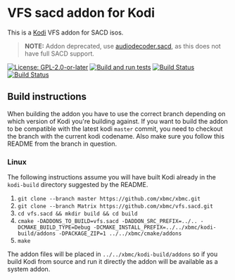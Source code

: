 # VFS sacd addon for Kodi

This is a [Kodi](https://kodi.tv) VFS addon for SACD isos.

> **NOTE:** Addon deprecated, use [audiodecoder.sacd](https://github.com/xbmc/audiodecoder.sacd), as this does not have full SACD support.

[![License: GPL-2.0-or-later](https://img.shields.io/badge/License-GPL%20v2+-blue.svg)](LICENSE.md)
[![Build and run tests](https://github.com/xbmc/vfs.sacd/actions/workflows/build.yml/badge.svg?branch=Nexus)](https://github.com/xbmc/vfs.sacd/actions/workflows/build.yml)
[![Build Status](https://dev.azure.com/teamkodi/binary-addons/_apis/build/status/xbmc.vfs.sacd?branchName=Nexus)](https://dev.azure.com/teamkodi/binary-addons/_build/latest?definitionId=53&branchName=Nexus)
[![Build Status](https://jenkins.kodi.tv/view/Addons/job/xbmc/job/vfs.sacd/job/Nexus/badge/icon)](https://jenkins.kodi.tv/blue/organizations/jenkins/xbmc%2Fvfs.sacd/branches/)
<!--- [![Build Status](https://ci.appveyor.com/api/projects/status/github/xbmc/vfs.sacd?branch=Nexus&svg=true)](https://ci.appveyor.com/project/xbmc/vfs-sacd?branch=Nexus) -->

## Build instructions

When building the addon you have to use the correct branch depending on which version of Kodi you're building against.
If you want to build the addon to be compatible with the latest kodi `master` commit, you need to checkout the branch with the current kodi codename.
Also make sure you follow this README from the branch in question.

### Linux

The following instructions assume you will have built Kodi already in the `kodi-build` directory 
suggested by the README.

1. `git clone --branch master https://github.com/xbmc/xbmc.git`
2. `git clone --branch Matrix https://github.com/xbmc/vfs.sacd.git`
3. `cd vfs.sacd && mkdir build && cd build`
4. `cmake -DADDONS_TO_BUILD=vfs.sacd -DADDON_SRC_PREFIX=../.. -DCMAKE_BUILD_TYPE=Debug -DCMAKE_INSTALL_PREFIX=../../xbmc/kodi-build/addons -DPACKAGE_ZIP=1 ../../xbmc/cmake/addons`
5. `make`

The addon files will be placed in `../../xbmc/kodi-build/addons` so if you build Kodi from source and run it directly 
the addon will be available as a system addon.
